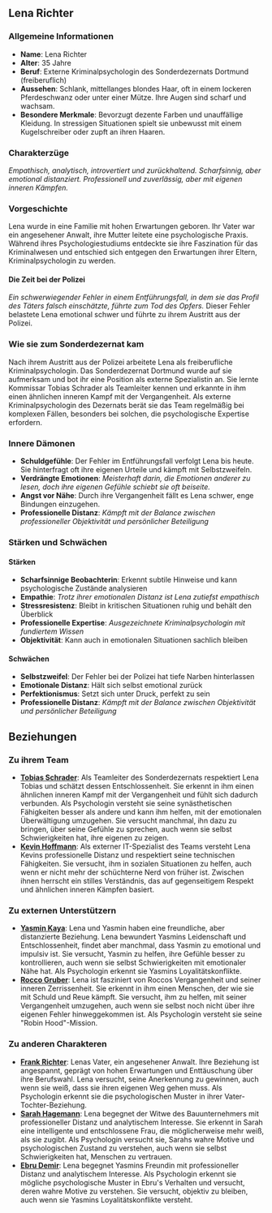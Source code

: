## Lena Richter

### Allgemeine Informationen
- **Name**: Lena Richter
- **Alter**: 35 Jahre
- **Beruf**: Externe Kriminalpsychologin des Sonderdezernats Dortmund (freiberuflich)
- **Aussehen**: Schlank, mittellanges blondes Haar, oft in einem lockeren Pferdeschwanz oder unter einer Mütze. Ihre Augen sind scharf und wachsam.
- **Besondere Merkmale**: Bevorzugt dezente Farben und unauffällige Kleidung. In stressigen Situationen spielt sie unbewusst mit einem Kugelschreiber oder zupft an ihren Haaren.

### Charakterzüge
*Empathisch, analytisch, introvertiert und zurückhaltend. Scharfsinnig, aber emotional distanziert. Professionell und zuverlässig, aber mit eigenen inneren Kämpfen.*

### Vorgeschichte
Lena wurde in eine Familie mit hohen Erwartungen geboren. Ihr Vater war ein angesehener Anwalt, ihre Mutter leitete eine psychologische Praxis. Während ihres Psychologiestudiums entdeckte sie ihre Faszination für das Kriminalwesen und entschied sich entgegen den Erwartungen ihrer Eltern, Kriminalpsychologin zu werden.

#### Die Zeit bei der Polizei
*Ein schwerwiegender Fehler in einem Entführungsfall, in dem sie das Profil des Täters falsch einschätzte, führte zum Tod des Opfers.* Dieser Fehler belastete Lena emotional schwer und führte zu ihrem Austritt aus der Polizei.

### Wie sie zum Sonderdezernat kam
Nach ihrem Austritt aus der Polizei arbeitete Lena als freiberufliche Kriminalpsychologin. Das Sonderdezernat Dortmund wurde auf sie aufmerksam und bot ihr eine Position als externe Spezialistin an. Sie lernte Kommissar Tobias Schrader als Teamleiter kennen und erkannte in ihm einen ähnlichen inneren Kampf mit der Vergangenheit. Als externe Kriminalpsychologin des Dezernats berät sie das Team regelmäßig bei komplexen Fällen, besonders bei solchen, die psychologische Expertise erfordern.

### Innere Dämonen
- **Schuldgefühle**: Der Fehler im Entführungsfall verfolgt Lena bis heute. Sie hinterfragt oft ihre eigenen Urteile und kämpft mit Selbstzweifeln.
- **Verdrängte Emotionen**: *Meisterhaft darin, die Emotionen anderer zu lesen, doch ihre eigenen Gefühle schiebt sie oft beiseite.*
- **Angst vor Nähe**: Durch ihre Vergangenheit fällt es Lena schwer, enge Bindungen einzugehen.
- **Professionelle Distanz**: *Kämpft mit der Balance zwischen professioneller Objektivität und persönlicher Beteiligung*

### Stärken und Schwächen
#### Stärken
- **Scharfsinnige Beobachterin**: Erkennt subtile Hinweise und kann psychologische Zustände analysieren
- **Empathie**: *Trotz ihrer emotionalen Distanz ist Lena zutiefst empathisch*
- **Stressresistenz**: Bleibt in kritischen Situationen ruhig und behält den Überblick
- **Professionelle Expertise**: *Ausgezeichnete Kriminalpsychologin mit fundiertem Wissen*
- **Objektivität**: Kann auch in emotionalen Situationen sachlich bleiben

#### Schwächen
- **Selbstzweifel**: Der Fehler bei der Polizei hat tiefe Narben hinterlassen
- **Emotionale Distanz**: Hält sich selbst emotional zurück
- **Perfektionismus**: Setzt sich unter Druck, perfekt zu sein
- **Professionelle Distanz**: *Kämpft mit der Balance zwischen Objektivität und persönlicher Beteiligung*

## Beziehungen
### Zu ihrem Team
- **[Tobias Schrader](Tobias%20Schrader.md)**: Als Teamleiter des Sonderdezernats respektiert Lena Tobias und schätzt dessen Entschlossenheit. Sie erkennt in ihm einen ähnlichen inneren Kampf mit der Vergangenheit und fühlt sich dadurch verbunden. Als Psychologin versteht sie seine synästhetischen Fähigkeiten besser als andere und kann ihm helfen, mit der emotionalen Überwältigung umzugehen. Sie versucht manchmal, ihn dazu zu bringen, über seine Gefühle zu sprechen, auch wenn sie selbst Schwierigkeiten hat, ihre eigenen zu zeigen.
- **[Kevin Hoffmann](Kevin%20Hoffmann.md)**: Als externer IT-Spezialist des Teams versteht Lena Kevins professionelle Distanz und respektiert seine technischen Fähigkeiten. Sie versucht, ihm in sozialen Situationen zu helfen, auch wenn er nicht mehr der schüchterne Nerd von früher ist. Zwischen ihnen herrscht ein stilles Verständnis, das auf gegenseitigem Respekt und ähnlichen inneren Kämpfen basiert.

### Zu externen Unterstützern
- **[Yasmin Kaya](Yasmin%20Kaya.md)**: Lena und Yasmin haben eine freundliche, aber distanzierte Beziehung. Lena bewundert Yasmins Leidenschaft und Entschlossenheit, findet aber manchmal, dass Yasmin zu emotional und impulsiv ist. Sie versucht, Yasmin zu helfen, ihre Gefühle besser zu kontrollieren, auch wenn sie selbst Schwierigkeiten mit emotionaler Nähe hat. Als Psychologin erkennt sie Yasmins Loyalitätskonflikte.
- **[Rocco Gruber](Rocco%20Gruber.md)**: Lena ist fasziniert von Roccos Vergangenheit und seiner inneren Zerrissenheit. Sie erkennt in ihm einen Menschen, der wie sie mit Schuld und Reue kämpft. Sie versucht, ihm zu helfen, mit seiner Vergangenheit umzugehen, auch wenn sie selbst noch nicht über ihre eigenen Fehler hinweggekommen ist. Als Psychologin versteht sie seine "Robin Hood"-Mission.

### Zu anderen Charakteren
- **[Frank Richter](Frank%20Richter.md)**: Lenas Vater, ein angesehener Anwalt. Ihre Beziehung ist angespannt, geprägt von hohen Erwartungen und Enttäuschung über ihre Berufswahl. Lena versucht, seine Anerkennung zu gewinnen, auch wenn sie weiß, dass sie ihren eigenen Weg gehen muss. Als Psychologin erkennt sie die psychologischen Muster in ihrer Vater-Tochter-Beziehung.
- **[Sarah Hagemann](Sarah%20Hagemann.md)**: Lena begegnet der Witwe des Bauunternehmers mit professioneller Distanz und analytischem Interesse. Sie erkennt in Sarah eine intelligente und entschlossene Frau, die möglicherweise mehr weiß, als sie zugibt. Als Psychologin versucht sie, Sarahs wahre Motive und psychologischen Zustand zu verstehen, auch wenn sie selbst Schwierigkeiten hat, Menschen zu vertrauen.
- **[Ebru Demir](Ebru%20Demir.md)**: Lena begegnet Yasmins Freundin mit professioneller Distanz und analytischem Interesse. Als Psychologin erkennt sie mögliche psychologische Muster in Ebru's Verhalten und versucht, deren wahre Motive zu verstehen. Sie versucht, objektiv zu bleiben, auch wenn sie Yasmins Loyalitätskonflikte versteht.
